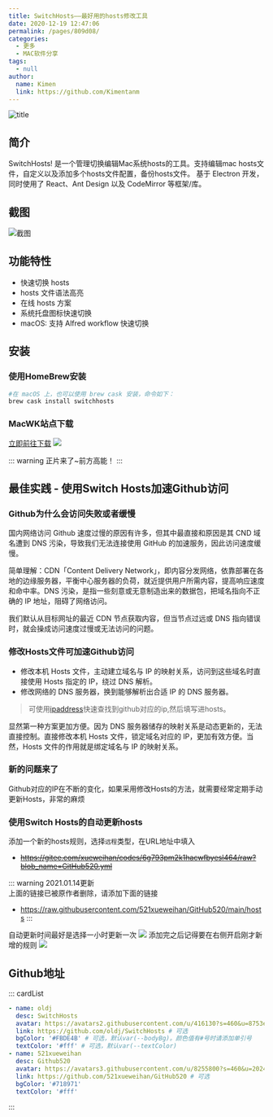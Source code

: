 ```yaml
---
title: SwitchHosts——最好用的hosts修改工具
date: 2020-12-19 12:47:06
permalink: /pages/809d08/
categories:
  - 更多
  - MAC软件分享
tags:
  - null
author: 
  name: Kimen
  link: https://github.com/Kimentanm
---
```


![title](https://cdn.jsdelivr.net/gh/kimentanm/image-store/img/20201219232031.gif)

## 简介
SwitchHosts! 是一个管理切换编辑Mac系统hosts的工具。支持编辑mac hosts文件，自定义以及添加多个hosts文件配置，备份hosts文件。
基于 Electron 开发，同时使用了 React、Ant Design 以及 CodeMirror 等框架/库。

<!-- more -->

## 截图
![截图](https://cdn.jsdelivr.net/gh/kimentanm/image-store/img/20201219234520.png)

## 功能特性
- 快速切换 hosts
- hosts 文件语法高亮
- 在线 hosts 方案
- 系统托盘图标快速切换
- macOS: 支持 Alfred workflow 快速切换

## 安装
### 使用HomeBrew安装
```bash
#在 macOS 上，也可以使用 brew cask 安装，命令如下：
brew cask install switchhosts
```
### MacWK站点下载
[立即前往下载](https://www.macwk.com/soft/switchhosts)
![](https://cdn.jsdelivr.net/gh/kimentanm/image-store/img/20201219235044.png)

::: warning
正片来了~前方高能！
:::

## 最佳实践 - 使用Switch Hosts加速Github访问
### Github为什么会访问失败或者缓慢
国内网络访问 Github 速度过慢的原因有许多，但其中最直接和原因是其 CND 域名遭到 DNS 污染，导致我们无法连接使用 GitHub 的加速服务，因此访问速度缓慢。

简单理解：CDN「Content Delivery Network」，即内容分发网络，依靠部署在各地的边缘服务器，平衡中心服务器的负荷，就近提供用户所需内容，提高响应速度和命中率。DNS 污染，是指一些刻意或无意制造出来的数据包，把域名指向不正确的 IP 地址，阻碍了网络访问。

我们默认从目标网址的最近 CDN 节点获取内容，但当节点过远或 DNS 指向错误时，就会操成访问速度过慢或无法访问的问题。

### 修改Hosts文件可加速Github访问
- 修改本机 Hosts 文件，主动建立域名与 IP 的映射关系，访问到这些域名时直接使用 Hosts 指定的 IP，绕过 DNS 解析。
- 修改网络的 DNS 服务器，换到能够解析出合适 IP 的 DNS 服务器。
> 可使用[ipaddress](https://www.ipaddress.com/)快速查找到github对应的ip,然后填写进hosts。

显然第一种方案更加方便。因为 DNS 服务器储存的映射关系是动态更新的，无法直接控制。直接修改本机 Hosts 文件，锁定域名对应的 IP，更加有效方便。当然，Hosts 文件的作用就是绑定域名与 IP 的映射关系。

### 新的问题来了
Github对应的IP在不断的变化，如果采用修改Hosts的方法，就需要经常定期手动更新Hosts，非常的麻烦

### 使用Switch Hosts的自动更新hosts
添加一个新的hosts规则，选择`远程`类型，在URL地址中填入
- ~~https://gitee.com/xueweihan/codes/6g793pm2k1hacwfbyesl464/raw?blob_name=GitHub520.yml~~

::: warning
2021.01.14更新  
上面的链接已被原作者删除，请添加下面的链接
- https://raw.githubusercontent.com/521xueweihan/GitHub520/main/hosts
:::

自动更新时间最好是选择一小时更新一次
![](https://cdn.jsdelivr.net/gh/kimentanm/image-store/img/20201220002110.png)
添加完之后记得要在右侧开启刚才新增的规则
![](https://cdn.jsdelivr.net/gh/kimentanm/image-store/img/20201220002439.png)

## Github地址
::: cardList
```yaml
- name: oldj
  desc: SwitchHosts
  avatar: https://avatars2.githubusercontent.com/u/416130?s=460&u=8753e86600e300a9811cdc539aa158deec2e2724&v=4 # 可选
  link: https://github.com/oldj/SwitchHosts # 可选
  bgColor: '#FBDE4B' # 可选，默认var(--bodyBg)。颜色值有#号时请添加单引号
  textColor: '#fff' # 可选，默认var(--textColor)
- name: 521xueweihan
  desc: Github520
  avatar: https://avatars3.githubusercontent.com/u/8255800?s=460&u=2024c0f3979fd65c8aab945856eae0852f1186f6&v=4
  link: https://github.com/521xueweihan/GitHub520 # 可选
  bgColor: '#718971'
  textColor: '#fff'
```
:::
